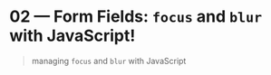 # 02 &mdash; Form Fields: `focus` and `blur` with JavaScript!
> managing `focus` and `blur` with JavaScript

